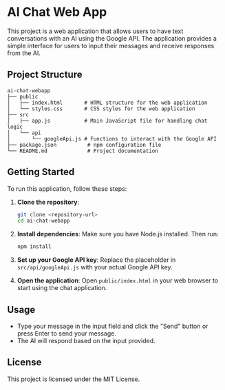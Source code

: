 # AI Chat Web App

This project is a web application that allows users to have text conversations with an AI using the Google API. The application provides a simple interface for users to input their messages and receive responses from the AI.

## Project Structure

```
ai-chat-webapp
├── public
│   ├── index.html       # HTML structure for the web application
│   └── styles.css       # CSS styles for the web application
├── src
│   ├── app.js           # Main JavaScript file for handling chat logic
│   └── api
│       └── googleApi.js # Functions to interact with the Google API
├── package.json          # npm configuration file
└── README.md             # Project documentation
```

## Getting Started

To run this application, follow these steps:

1. **Clone the repository**:
   ```bash
   git clone <repository-url>
   cd ai-chat-webapp
   ```

2. **Install dependencies**:
   Make sure you have Node.js installed. Then run:
   ```bash
   npm install
   ```

3. **Set up your Google API key**:
   Replace the placeholder in `src/api/googleApi.js` with your actual Google API key.

4. **Open the application**:
   Open `public/index.html` in your web browser to start using the chat application.

## Usage

- Type your message in the input field and click the "Send" button or press Enter to send your message.
- The AI will respond based on the input provided.

## License

This project is licensed under the MIT License.